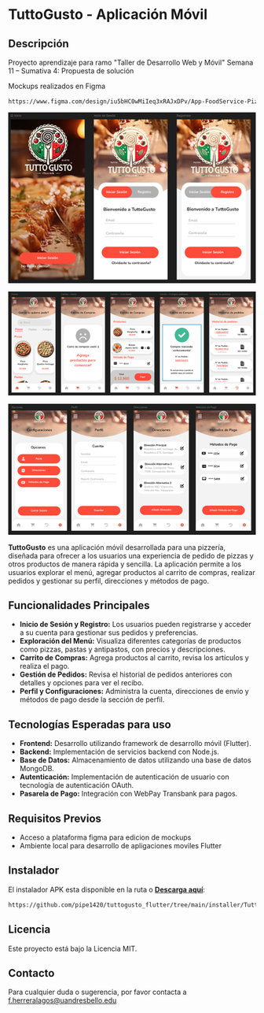 # TuttoGusto - Aplicación Móvil

## Descripción

Proyecto aprendizaje para ramo "Taller de Desarrollo Web y Móvil"
Semana 11 – Sumativa 4: Propuesta de solución

Mockups realizados en Figma
```sh
https://www.figma.com/design/iu5bHC0wMiIeq3xRAJxDPv/App-FoodService-Pizza?node-id=0-1&t=YL1JbBQOcMHTX32q-1
```
![Vista 1](https://raw.githubusercontent.com/pipe1420/tuttogusto_flutter/main/assets/images/PreviewApp/Preview1.png)

![Vista 2](https://raw.githubusercontent.com/pipe1420/tuttogusto_flutter/main/assets/images/PreviewApp/Preview2.png)

![Vista 3](https://raw.githubusercontent.com/pipe1420/tuttogusto_flutter/main/assets/images/PreviewApp/Preview3.png)


**TuttoGusto** es una aplicación móvil desarrollada para una pizzería, diseñada para ofrecer a los usuarios una experiencia de pedido de pizzas y otros productos de manera rápida y sencilla. La aplicación permite a los usuarios explorar el menú, agregar productos al carrito de compras, realizar pedidos y gestionar su perfil, direcciones y métodos de pago.

## Funcionalidades Principales

- **Inicio de Sesión y Registro:** Los usuarios pueden registrarse y acceder a su cuenta para gestionar sus pedidos y preferencias.
- **Exploración del Menú:** Visualiza diferentes categorías de productos como pizzas, pastas y antipastos, con precios y descripciones.
- **Carrito de Compras:** Agrega productos al carrito, revisa los artículos y realiza el pago.
- **Gestión de Pedidos:** Revisa el historial de pedidos anteriores con detalles y opciones para ver el recibo.
- **Perfil y Configuraciones:** Administra la cuenta, direcciones de envío y métodos de pago desde la sección de perfil.

## Tecnologías Esperadas para uso

- **Frontend:** Desarrollo utilizando framework de desarrollo móvil (Flutter).
- **Backend:** Implementación de servicios backend con Node.js.
- **Base de Datos:** Almacenamiento de datos utilizando una base de datos MongoDB.
- **Autenticación:** Implementación de autenticación de usuario con tecnología de autenticación OAuth.
- **Pasarela de Pago:** Integración con WebPay Transbank para pagos.

## Requisitos Previos

- Acceso a plataforma figma para edicion de mockups
- Ambiente local para desarrollo de apligaciones moviles Flutter

## Instalador

El instalador APK esta disponible en la ruta o **[Descarga aquí](https://raw.githubusercontent.com/pipe1420/tuttogusto_flutter/main/installer/TuttoGusto-release.apk)**:
```sh
https://github.com/pipe1420/tuttogusto_flutter/tree/main/installer/TuttoGusto-release.apk
```


## Licencia
Este proyecto está bajo la Licencia MIT.

## Contacto
Para cualquier duda o sugerencia, por favor contacta a f.herreralagos@uandresbello.edu